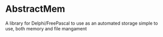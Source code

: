 # AbstractMem
A library for Delphi/FreePascal to use as an automated storage simple to use, both memory and file mangament

